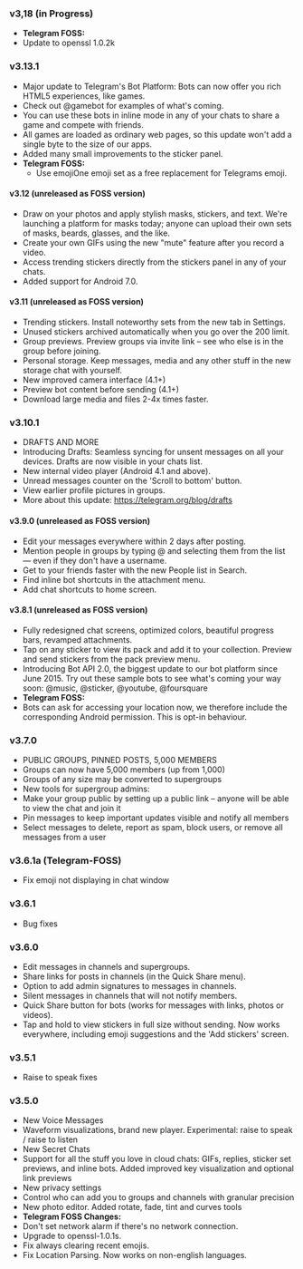 ### v3,18 (in Progress)

- **Telegram FOSS:**
 - Update to openssl 1.0.2k

### v3.13.1
- Major update to Telegram's Bot Platform: Bots can now offer you rich HTML5 experiences, like games.
- Check out @gamebot for examples of what's coming.
- You can use these bots in inline mode in any of your chats to share a game and compete with friends.
- All games are loaded as ordinary web pages, so this update won't add a single byte to the size of our apps.
- Added many small improvements to the sticker panel.
- **Telegram FOSS:**
  - Use emojiOne emoji set as a free replacement for Telegrams emoji.

#### v3.12 (unreleased as FOSS version)
- Draw on your photos and apply stylish masks, stickers, and text. We're launching a platform for masks today; anyone can upload their own sets of masks, beards, glasses, and the like.
- Create your own GIFs using the new "mute" feature after you record a video.
- Access trending stickers directly from the stickers panel in any of your chats.
- Added support for Android 7.0.

#### v3.11 (unreleased as FOSS version)
- Trending stickers. Install noteworthy sets from the new tab in Settings.
- Unused stickers archived automatically when you go over the 200 limit.
- Group previews. Preview groups via invite link – see who else is in the group before joining.
- Personal storage. Keep messages, media and any other stuff in the new storage chat with yourself.
- New improved camera interface (4.1+)
- Preview bot content before sending (4.1+)
- Download large media and files 2-4x times faster.

### v3.10.1 
- DRAFTS AND MORE
- Introducing Drafts: Seamless syncing for unsent messages on all your devices. Drafts are now visible in your chats list.
- New internal video player (Android 4.1 and above).
- Unread messages counter on the 'Scroll to bottom' button.
- View earlier profile pictures in groups.
- More about this update: https://telegram.org/blog/drafts

#### v3.9.0 (unreleased as FOSS version)
- Edit your messages everywhere within 2 days after posting.
- Mention people in groups by typing @ and selecting them from the list — even if they don't have a username.
- Get to your friends faster with the new People list in Search.
- Find inline bot shortcuts in the attachment menu.
- Add chat shortcuts to home screen.

#### v3.8.1 (unreleased as FOSS version)
 - Fully redesigned chat screens, optimized colors, beautiful progress bars, revamped attachments.
 - Tap on any sticker to view its pack and add it to your collection. Preview and send stickers from the pack preview menu.
 - Introducing Bot API 2.0, the biggest update to our bot platform since June 2015. Try out these sample bots to see what's coming your way soon: @music, @sticker, @youtube, @foursquare
 - **Telegram FOSS:**
  - Bots can ask for accessing your location now, we therefore include the corresponding Android permission. This is opt-in behaviour.


### v3.7.0
 - PUBLIC GROUPS, PINNED POSTS, 5,000 MEMBERS
  - Groups can now have 5,000 members (up from 1,000)
  - Groups of any size may be converted to supergroups
 - New tools for supergroup admins:
  - Make your group public by setting up a public link – anyone will be able to view the chat and join it
  - Pin messages to keep important updates visible and notify all members
  - Select messages to delete, report as spam, block users, or remove all messages from a user

### v3.6.1a (Telegram-FOSS)
 - Fix emoji not displaying in chat window

### v3.6.1
 - Bug fixes

### v3.6.0
 - Edit messages in channels and supergroups.
 - Share links for posts in channels (in the Quick Share menu).
 - Option to add admin signatures to messages in channels.
 - Silent messages in channels that will not notify members.
 - Quick Share button for bots (works for messages with links, photos or videos).
 - Tap and hold to view stickers in full size without sending. Now works everywhere, including emoji suggestions and the 'Add stickers' screen.

### v3.5.1
 - Raise to speak fixes

### v3.5.0
 - New Voice Messages
  - Waveform visualizations, brand new player. Experimental: raise to speak / raise to listen
 - New Secret Chats
  - Support for all the stuff you love in cloud chats: GIFs, replies, sticker set previews, and inline bots. Added improved key visualization and optional link previews
 - New privacy settings
  - Control who can add you to groups and channels with granular precision
 - New photo editor. Added rotate, fade, tint and curves tools
 - **Telegram FOSS Changes:**
  - Don't set network alarm if there's no network connection.
  - Upgrade to openssl-1.0.1s.
  - Fix always clearing recent emojis.
  - Fix Location Parsing. Now works on non-english languages.
